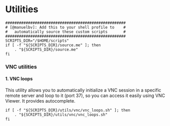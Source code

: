# Utilities
```shell
#####################################################
# [@manuelbv]: Add this to your shell profile to    #
#   automatically source these custom scripts       #
#####################################################
SCRIPTS_DIR="/$HOME/scripts"
if [ -f "${SCRIPTS_DIR}/source.me" ]; then
    . "${SCRIPTS_DIR}/source.me"
fi 
```


### VNC utilities

#### 1. VNC loops
This utility allows you to automatically initialize a VNC session in a specific remote server and loop to it (port 37), so you can access it easily using VNC Viewer. It provides autocomplete. 
```shell
if [ -f "${SCRIPTS_DIR}/utils/vnc/vnc_loops.sh" ]; then
    . "${SCRIPTS_DIR}/utils/vnc/vnc_loops.sh"
fi 
```
